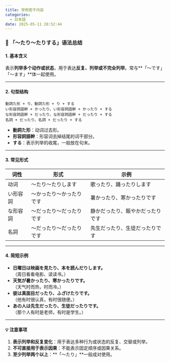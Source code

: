 ```yaml
---
title: 举例若干内容
categories:
  - 日本語
date: 2025-05-11 20:52:44
---
```


### 🌟 **「〜たり〜たりする」语法总结**

#### **1. 基本含义**
表示**列举多个动作或状态**，用于表达**反复、列举或不完全列举**。常与**「〜です」「〜ます」**体一起使用。

---

#### **2. 句型结构**
```
動詞た形 + り、動詞た形 + り + する  
い形容詞語幹 + かったり、い形容詞語幹 + かったり + する  
な形容詞語幹 + だったり、な形容詞語幹 + だったり + する  
名詞 + だったり、名詞 + だったり + する  
```
- **動詞た形**：动词过去形。
- **形容詞語幹**：形容词去掉结尾的词干部分。
- **する**：表示列举的收尾，一般放在句末。

---

#### **3. 常见形式**
| 词性      | 形式           | 示例               |
| -------- |--------------|------------------|
| 动词      | 〜たり〜たりします    | 歌ったり、踊ったりします     |
| い形容詞 | 〜かったり〜かったりです | 暑かったり、寒かったりです    |
| な形容詞 | 〜だったり〜だったりです | 静かだったり、賑やかだったりです |
| 名詞      | 〜だったり〜だったりです | 先生だったり、生徒だったりです  |

---

#### **4. 简短示例**
- **日曜日は映画を見たり、本を読んだりします。**  
  （周日看看电影、读读书。）
- **天気が暑かったり、寒かったりです。**  
  （天气时而热，时而冷。）
- **彼は真面目だったり、ふざけたりです。**  
  （他有时很认真，有时很随便。）
- **あの人は先生だったり、生徒だったりです。**  
  （那个人有时是老师，有时是学生。）

---

#### 💡 **注意事项**
1. **表示列举和反复变化**：用于表达多种行为或状态的反复、交替或列举。
2. **不可直接用于表示因果**：不能表示固定顺序或因果关系。
3. **至少列举两个以上**：**「〜たり」**一般成对使用。  
